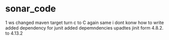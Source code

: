 # sonar_code
1
ws
changed maven target 
turn c to C
again same
i dont konw how to write
added dependency for junit
added depemndencies
upadtes jinit form 4.8.2. to 4.13.2
